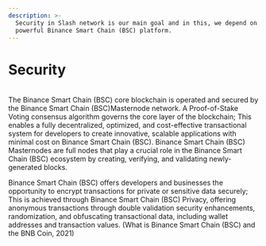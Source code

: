 ```yaml
---
description: >-
  Security in Slash network is our main goal and in this, we depend on the
  powerful Binance Smart Chain (BSC) platform.
---
```


# Security

\
The Binance Smart Chain (BSC) core blockchain is operated and secured by the Binance Smart Chain (BSC)Masternode network. A Proof-of-Stake Voting consensus algorithm governs the core layer of the blockchain; This enables a fully decentralized, optimized, and cost-effective transactional system for developers to create innovative, scalable applications with minimal cost on Binance Smart Chain (BSC). Binance Smart Chain (BSC) Masternodes are full nodes that play a crucial role in the Binance Smart Chain (BSC) ecosystem by creating, verifying, and validating newly-generated blocks.

Binance Smart Chain (BSC) offers developers and businesses the opportunity to encrypt transactions for private or sensitive data securely; This is achieved through Binance Smart Chain (BSC) Privacy, offering anonymous transactions through double validation security enhancements, randomization, and obfuscating transactional data, including wallet addresses and transaction values. (What is Binance Smart Chain (BSC) and the BNB Coin, 2021)
